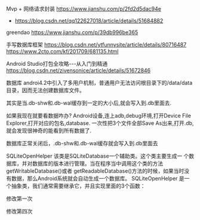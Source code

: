 Mvp + 网络请求封装
https://www.jianshu.com/p/2fd2d5dac94e
 * https://blog.csdn.net/qq122627018/article/details/51684882

greendao
 https://www.jianshu.com/p/39db996be365

手写数据库框架
https://blog.csdn.net/ytfunnysite/article/details/80716487
https://www.2cto.com/kf/201709/681135.html

Android Studio打包全攻略---从入门到精通
https://blog.csdn.net/zivensonice/article/details/51672846

数据库
androi4.2中引入了多用户机制，普通用户无法访问根目录下的/data/data目录，因而无法创建数据库文件。

其实是当.db-shw和.db-wal缓存到一定的大小后,就会写入到.db里面去.

如果我现在就要看数据咋办?
Android设备,连上adb,debug环境,打开Device File Explorer,打开对应的包名,database.
一次性把3个文件全部Save As出来,打开.db,就会发现很神奇的能看到所有数据了.

数据库正常关闭后，.db-shw和.db-wal缓存就会写入到.db里面去

SQLiteOpenHelper
该类是SQLiteDatabase一个辅助类。这个类主要生成一  个数据库，并对数据库的版本进行管理。当在程序当中调用这个类的方法getWritableDatabase()或者 getReadableDatabase()方法的时候，如果当时没有数据，那么Android系统就会自动生成一个数据库。 SQLiteOpenHelper 是一个抽象类，我们通常需要继承它，并且实现里面的3个函数：

修改第一次

修改第四次
